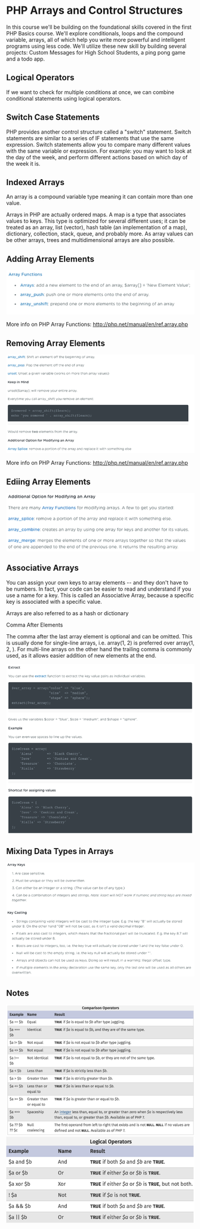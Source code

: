 PHP Arrays and Control Structures
=================================


In this course we'll be building on the foundational skills covered in the first PHP Basics course. We'll explore conditionals, loops and the compound variable, arrays, all of which help you write more powerful and intelligent programs using less code. We'll utilize these new skill by building several projects: Custom Messages for High School Students, a ping pong game and a todo app.

Logical Operators
-----------------

If we want to check for multiple conditions at once, we can combine conditional statements using logical operators.

Switch Case Statements
----------------------

PHP provides another control structure called a "switch" statement. Switch statements are similar to a series of IF statements that use the same expression. Switch statements allow you to compare many different values with the same variable or expression. For example: you may want to look at the day of the week, and perform different actions based on which day of the week it is.

Indexed Arrays
--------------

An array is a compound variable type meaning it can contain more than one value.

Arrays in PHP are actually ordered maps. A map is a type that associates values to keys. This type is optimized for several different uses; it can be treated as an array, list (vector), hash table (an implementation of a map), dictionary, collection, stack, queue, and probably more. As array values can be other arrays, trees and multidimensional arrays are also possible.

Adding Array Elements
---------------------

<img src="images/addingArrayElements.png">

More info on PHP Array Functions: http://php.net/manual/en/ref.array.php

Removing Array Elements
-----------------------

<img src="images/removingArrayElements.png">

More info on PHP Array Functions: http://php.net/manual/en/ref.array.php

Ediing Array Elements
---------------------

<img src="images/editingArrayElements.png">

Associative Arrays
------------------

You can assign your own keys to array elements -- and they don't have to be numbers. In fact, your code can be easier to read and understand if you use a name for a key. This is called an Associative Array, because a specific key is associated with a specific value.

Arrays are also referred to as a hash or dictionary

Comma After Elements

The comma after the last array element is optional and can be omitted. This is usually done for single-line arrays, i.e. array(1, 2) is preferred over array(1, 2, ). For multi-line arrays on the other hand the trailing comma is commonly used, as it allows easier addition of new elements at the end.

<img src="images/associativeArrays.png">

Mixing Data Types in Arrays
---------------------------

<img src="images/mixingDataTypesInArrays.png">

Notes
-----

<img src="images/comparison.png">
<img src="images/logicalOpp.png">
